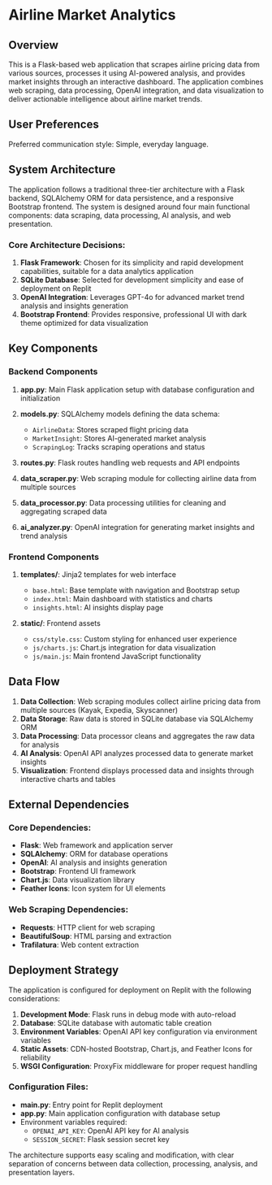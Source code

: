 # Airline Market Analytics

## Overview

This is a Flask-based web application that scrapes airline pricing data from various sources, processes it using AI-powered analysis, and provides market insights through an interactive dashboard. The application combines web scraping, data processing, OpenAI integration, and data visualization to deliver actionable intelligence about airline market trends.

## User Preferences

Preferred communication style: Simple, everyday language.

## System Architecture

The application follows a traditional three-tier architecture with a Flask backend, SQLAlchemy ORM for data persistence, and a responsive Bootstrap frontend. The system is designed around four main functional components: data scraping, data processing, AI analysis, and web presentation.

### Core Architecture Decisions:

1. **Flask Framework**: Chosen for its simplicity and rapid development capabilities, suitable for a data analytics application
2. **SQLite Database**: Selected for development simplicity and ease of deployment on Replit
3. **OpenAI Integration**: Leverages GPT-4o for advanced market trend analysis and insights generation
4. **Bootstrap Frontend**: Provides responsive, professional UI with dark theme optimized for data visualization

## Key Components

### Backend Components

1. **app.py**: Main Flask application setup with database configuration and initialization
2. **models.py**: SQLAlchemy models defining the data schema:
   - `AirlineData`: Stores scraped flight pricing data
   - `MarketInsight`: Stores AI-generated market analysis
   - `ScrapingLog`: Tracks scraping operations and status

3. **routes.py**: Flask routes handling web requests and API endpoints
4. **data_scraper.py**: Web scraping module for collecting airline data from multiple sources
5. **data_processor.py**: Data processing utilities for cleaning and aggregating scraped data
6. **ai_analyzer.py**: OpenAI integration for generating market insights and trend analysis

### Frontend Components

1. **templates/**: Jinja2 templates for web interface
   - `base.html`: Base template with navigation and Bootstrap setup
   - `index.html`: Main dashboard with statistics and charts
   - `insights.html`: AI insights display page

2. **static/**: Frontend assets
   - `css/style.css`: Custom styling for enhanced user experience
   - `js/charts.js`: Chart.js integration for data visualization
   - `js/main.js`: Main frontend JavaScript functionality

## Data Flow

1. **Data Collection**: Web scraping modules collect airline pricing data from multiple sources (Kayak, Expedia, Skyscanner)
2. **Data Storage**: Raw data is stored in SQLite database via SQLAlchemy ORM
3. **Data Processing**: Data processor cleans and aggregates the raw data for analysis
4. **AI Analysis**: OpenAI API analyzes processed data to generate market insights
5. **Visualization**: Frontend displays processed data and insights through interactive charts and tables

## External Dependencies

### Core Dependencies:
- **Flask**: Web framework and application server
- **SQLAlchemy**: ORM for database operations
- **OpenAI**: AI analysis and insights generation
- **Bootstrap**: Frontend UI framework
- **Chart.js**: Data visualization library
- **Feather Icons**: Icon system for UI elements

### Web Scraping Dependencies:
- **Requests**: HTTP client for web scraping
- **BeautifulSoup**: HTML parsing and extraction
- **Trafilatura**: Web content extraction

## Deployment Strategy

The application is configured for deployment on Replit with the following considerations:

1. **Development Mode**: Flask runs in debug mode with auto-reload
2. **Database**: SQLite database with automatic table creation
3. **Environment Variables**: OpenAI API key configuration via environment variables
4. **Static Assets**: CDN-hosted Bootstrap, Chart.js, and Feather Icons for reliability
5. **WSGI Configuration**: ProxyFix middleware for proper request handling

### Configuration Files:
- **main.py**: Entry point for Replit deployment
- **app.py**: Main application configuration with database setup
- Environment variables required:
  - `OPENAI_API_KEY`: OpenAI API key for AI analysis
  - `SESSION_SECRET`: Flask session secret key

The architecture supports easy scaling and modification, with clear separation of concerns between data collection, processing, analysis, and presentation layers.